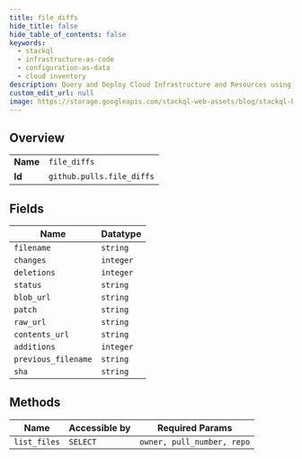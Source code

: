 ```yaml
---
title: file_diffs
hide_title: false
hide_table_of_contents: false
keywords:
  - stackql
  - infrastructure-as-code
  - configuration-as-data
  - cloud inventory
description: Query and Deploy Cloud Infrastructure and Resources using SQL
custom_edit_url: null
image: https://storage.googleapis.com/stackql-web-assets/blog/stackql-blog-post-featured-image.png
---
```

  
    

## Overview
<table><tbody>
<tr><td><b>Name</b></td><td><code>file_diffs</code></td></tr>
<tr><td><b>Id</b></td><td><code>github.pulls.file_diffs</code></td></tr>
</tbody></table>

## Fields
| Name | Datatype |
| ---- | -------- |
| `filename` | `string` |
| `changes` | `integer` |
| `deletions` | `integer` |
| `status` | `string` |
| `blob_url` | `string` |
| `patch` | `string` |
| `raw_url` | `string` |
| `contents_url` | `string` |
| `additions` | `integer` |
| `previous_filename` | `string` |
| `sha` | `string` |
## Methods
| Name | Accessible by | Required Params |
| ---- | ------------- | --------------- |
| `list_files` | `SELECT` | `owner, pull_number, repo` |
